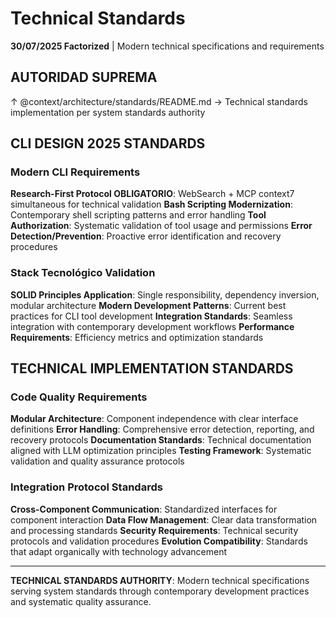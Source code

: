 # Technical Standards

**30/07/2025 Factorized** | Modern technical specifications and requirements

## AUTORIDAD SUPREMA
↑ @context/architecture/standards/README.md → Technical standards implementation per system standards authority

## CLI DESIGN 2025 STANDARDS

### Modern CLI Requirements
**Research-First Protocol OBLIGATORIO**: WebSearch + MCP context7 simultaneous for technical validation
**Bash Scripting Modernization**: Contemporary shell scripting patterns and error handling
**Tool Authorization**: Systematic validation of tool usage and permissions
**Error Detection/Prevention**: Proactive error identification and recovery procedures

### Stack Tecnológico Validation
**SOLID Principles Application**: Single responsibility, dependency inversion, modular architecture
**Modern Development Patterns**: Current best practices for CLI tool development
**Integration Standards**: Seamless integration with contemporary development workflows
**Performance Requirements**: Efficiency metrics and optimization standards

## TECHNICAL IMPLEMENTATION STANDARDS

### Code Quality Requirements
**Modular Architecture**: Component independence with clear interface definitions
**Error Handling**: Comprehensive error detection, reporting, and recovery protocols
**Documentation Standards**: Technical documentation aligned with LLM optimization principles
**Testing Framework**: Systematic validation and quality assurance protocols

### Integration Protocol Standards
**Cross-Component Communication**: Standardized interfaces for component interaction
**Data Flow Management**: Clear data transformation and processing standards
**Security Requirements**: Technical security protocols and validation procedures
**Evolution Compatibility**: Standards that adapt organically with technology advancement

---

**TECHNICAL STANDARDS AUTHORITY**: Modern technical specifications serving system standards through contemporary development practices and systematic quality assurance.
